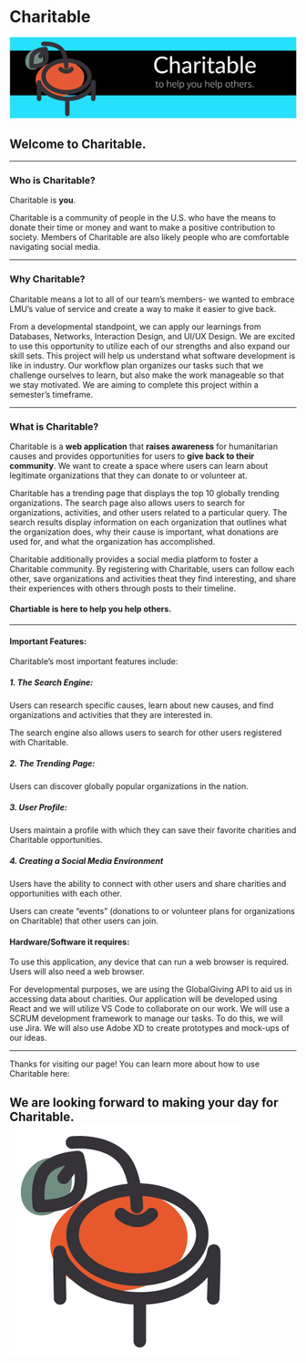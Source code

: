 # Charitable

![Logo](../public/media/CharitableReadmeBanner.png)

## Welcome to Charitable.

---

### Who is Charitable?

Charitable is **you**.

Charitable is a community of people in the U.S. who have the means to donate their time or money and want to make a positive contribution to society. Members of Charitable are also likely people who are comfortable navigating social media.

---

### Why Charitable?

Charitable means a lot to all of our team’s members- we wanted to embrace LMU’s value of service and create a way to make it easier to give back.

From a developmental standpoint, we can apply our learnings from Databases, Networks, Interaction Design, and UI/UX Design. We are excited to use this opportunity to utilize each of our strengths and also expand our skill sets. This project will help us understand what software development is like in industry. Our workflow plan organizes our tasks such that we challenge ourselves to learn, but also make the work manageable so that we stay motivated. We are aiming to complete this project within a semester’s timeframe.

---

### What is Charitable?

Charitable is a **web application** that **raises awareness** for humanitarian causes and provides opportunities for users to **give back to their community**. We want to create a space where users can learn about legitimate organizations that they can donate to or volunteer at.

Charitable has a trending page that displays the top 10 globally trending organizations. The search page also allows users to search for organizations, activities, and other users related to a particular query. The search results display information on each organization that outlines what the organization does, why their cause is important, what donations are used for, and what the organization has accomplished.

Charitable additionally provides a social media platform to foster a Charitable community. By registering with Charitable, users can follow each other, save organizations and activities theat they find interesting, and share their experiences with others through posts to their timeline.

#### Chartiable is here to help you help others.

---

#### Important Features:

Charitable’s most important features include:

##### 1. The Search Engine:

Users can research specific causes, learn about new causes, and find organizations and activities that they are interested in.

The search engine also allows users to search for other users registered with Charitable.

##### 2. The Trending Page:

Users can discover globally popular organizations in the nation.

##### 3. User Profile:

Users maintain a profile with which they can save their favorite charities and Charitable opportunities.

##### 4. Creating a Social Media Environment

Users have the ability to connect with other users and share charities and opportunities with each other.

Users can create “events” (donations to or volunteer plans for organizations on Charitable) that other users can join.

#### Hardware/Software it requires:

To use this application, any device that can run a web browser is required. Users will also need a web browser.

For developmental purposes, we are using the GlobalGiving API to aid us in accessing data about charities. Our application will be developed using React and we will utilize VS Code to collaborate on our work. We will use a SCRUM development framework to manage our tasks. To do this, we will use Jira. We will also use Adobe XD to create prototypes and mock-ups of our ideas.

---

Thanks for visiting our page! You can learn more about how to use Charitable here:

## We are looking forward to making your day for Charitable. ![Logo](../public/media/Logo.svg)

